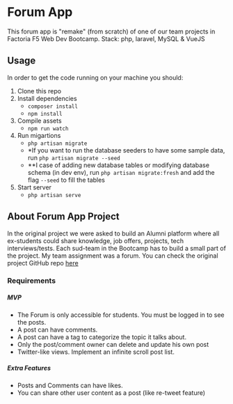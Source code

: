 # Forum App
This forum app is "remake" (from scratch) of one of our team projects in Factoria F5 Web Dev Bootcamp. Stack: php, laravel, MySQL &amp; VueJS

## Usage
In order to get the code running on your machine you should:
1. Clone this repo
2. Install dependencies
    * ``` composer install ```
    * ``` npm install ```
3. Compile assets
    * ``` npm run watch ```
4. Run migartions
    * ``` php artisan migrate ```
    * *If you want to run the database seeders to have some sample data, run ``` php artisan migrate --seed ```
    * **I case of adding new database tables or modifying database schema (in dev env), run ``` php artisan migrate:fresh ``` and add the flag ``` --seed ``` to fill the tables
5. Start server
    * ``` php artisan serve ```

## About Forum App Project
In the original project we were asked to build an Alumni platform where all ex-students could share knowledge, job offers, projects, tech interviews/tests. Each sud-team in the Bootcamp has to build a small part of the project. My team assignment was a forum. You can check the original project GitHub repo [here](https://github.com/CodersFactoria2020/Alumni)

### Requirements
##### MVP
* The Forum is only accessible for students. You must be logged in to see the posts.
* A post can have comments.
* A post can have a tag to categorize the topic it talks about.
* Only the post/comment owner can delete and update his own post
* Twitter-like views. Implement an infinite scroll post list.
##### Extra Features
* Posts and Comments can have likes.
* You can share other user content as a post (like re-tweet feature)